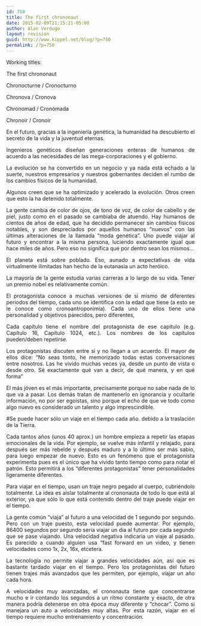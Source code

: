 ```yaml
---
id: 750
title: The first chrononaut
date: 2015-02-09T21:15:21-05:00
author: Alan Verdugo
layout: revision
guid: http://www.kippel.net/blog/?p=750
permalink: /?p=750
---
```

<p style="text-align: justify;">
  Working titles:
</p>

<p style="text-align: justify;">
  The first chrononaut
</p>

<p style="text-align: justify;">
  Chronocturne / Cronocturno
</p>

<p style="text-align: justify;">
  Chronova / Cronova
</p>

<p style="text-align: justify;">
  Chronomad / Cronómada
</p>

<p style="text-align: justify;">
  Chronoir / Cronoir
</p>

<p style="text-align: justify;">
  En el futuro, gracias a la ingeniería genética, la humanidad ha descubierto el secreto de la vida y la juventud eternas.
</p>

<p style="text-align: justify;">
  Ingenieros genéticos diseñan generaciones enteras de humanos de acuerdo a las necesidades de las mega-corporaciones y el gobierno.
</p>

<p style="text-align: justify;">
  La evolución se ha convertido en un negocio y ya nada está echado a la suerte, nuestros empresarios y nuestros gobernantes deciden el rumbo de los cambios físicos de la humanidad.
</p>

<p style="text-align: justify;">
  Algunos creen que se ha optimizado y acelerado la evolución. Otros creen que esto la ha detenido totalmente.
</p>

<p style="text-align: justify;">
  La gente cambia de color de ojos, de tono de voz, de color de cabello y de piel, justo como en el pasado se cambiaba de atuendo. Hay humanos de cientos de años de edad, que ha decidido permanecer sin cambios físicos notables, y son despreciados por aquellos humanos &#8220;nuevos&#8221; con las últimas alteraciones de la llamada &#8220;moda genética&#8221;. Uno puede viajar al futuro y encontrar a la misma persona, luciendo exactamente igual que hace miles de años. Pero eso no significa que por dentro sean los mismos&#8230;
</p>

<p style="text-align: justify;">
  El planeta está sobre poblado. Eso, aunado a expectativas de vida virtualmente ilimitadas han hecho de la eutanasia un acto heróico.
</p>

<p style="text-align: justify;">
  La mayoría de la gente estudia varias carreras a lo largo de su vida. Tener un premio nobel es relativamente común.
</p>

<p style="text-align: justify;">
  El protagonista conoce a muchas versiones de si mismo de diferentes periodos del tiempo, cada uno se identifica con la edad que tiene (a esto se le conoce como cronoantroponimia). Cada uno de ellos tiene una personalidad y objetivos parecidos, pero diferentes,
</p>

<p style="text-align: justify;">
  Cada capítulo tiene el nombre del protagonista de ese capítulo (e.g. Capítulo 16, Capítulo 1024, etc.). Los nombres de los capítulos pueden/deben repetirse.
</p>

<p style="text-align: justify;">
  Los protagonistas discuten entre si y no llegan a un acuerdo. El mayor de ellos dice: &#8220;No seas tonto, he memorizado todas estas conversaciones entre nosotros. Las he vivido muchas veces ya, desde un punto de vista o desde otro. Sé exactamente qué van a decir, de qué manera, y en qué forma&#8221;
</p>

<p style="text-align: justify;">
  El más jóven es el más importante, precisamente porque no sabe nada de lo que va a pasar. Los demás tratan de mantenerlo en ignorancia y ocultarle información, no por ser egoistas, sino porque el echo de que ve todo como algo nuevo es considerado un talento y algo imprescindible.
</p>

<p style="text-align: justify;">
  #Se puede hacer sólo un viaje en el tiempo cada año. debido a la traslación de la Tierra.
</p>

<p style="text-align: justify;">
  Cada tantos años (unos 40 aprox.) un hombre empieza a repetir las etapas emocionales de la vida. Por ejemplo, se vuelve más infantil y relajado, para después ser más rebelde y después maduro y a lo último ser más sabio, para luego empezar de nuevo. Esto es un fenómeno que el protagonista experimenta pues es el único que ha vivido tanto tiempo como para notar el patrón. Esto permitirá a los &#8220;diferentes protagonistas&#8221; tener personalidades ligeramente diferentes.
</p>

<p style="text-align: justify;">
  Para viajar en el tiempo, usan un traje negro pegado al cuerpo, cubriéndolo totalmente. La idea es aislar totalmente al crononauta de todo lo que está al exterior, ya que sólo lo que está contenido dentro del traje puede viajar en el tiempo.
</p>

<p style="text-align: justify;">
  La gente común &#8220;viaja&#8221; al futuro a una velocidad de 1 segundo por segundo. Pero con un traje puesto, esta velocidad puede aumentar. Por ejemplo, 86400 segundos por segundo seria viajar un dia al futuro por cada segundo que se pase viajando. Una velocidad negativa indicaria un viaje al pasado. Es parecido a cuando alguien usa &#8220;fast forward en un video, y tienen velocidades como 1x, 2x, 16x, etcetera.
</p>

<p style="text-align: justify;">
  La tecnología no permite viajar a grandes velocidades aún, así que es bastante tardado viajar en el tiempo. Pero los protagonistas del futuro tienen trajes más avanzados que les permiten, por ejemplo, viajar un año cada hora.
</p>

<p style="text-align: justify;">
  A velocidades muy avanzadas, el crononauta tiene que concentrarse mucho e ir contando los segundos a un ritmo constante y exacto, de otra manera podría detenerse en otra época muy diferente y &#8220;chocar&#8221;. Como si manejara un auto a velocidades muy altas. Por esta razón, viajar en el tiempo requiere mucho entrenamiento y concentración.
</p>
